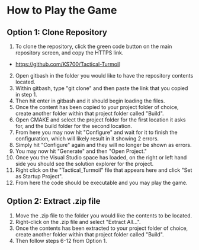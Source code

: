 # How to Play the Game
## Option 1: Clone Repository
1. To clone the repository, click the green code button on the main repository screen, and copy the HTTPS link.
* https://github.com/KS700/Tactical-Turmoil
2. Open gitbash in the folder you would like to have the repository contents located.
3. Within gitbash, type "git clone" and then paste the link that you copied in step 1. 
4. Then hit enter in gitbash and it should begin loading the files.
5. Once the content has been copied to your project folder of choice, create another folder within that project folder called "Build".
6. Open CMAKE and select the project folder for the first location it asks for, and the build folder for the second location.
7. From here you may now hit "Configure" and wait for it to finish the configuration, which will likely result in it showing 2 errors.
8. Simply hit "Configure" again and they will no longer be shown as errors. 
9. You may now hit "Generate" and then "Open Project." 
10. Once you the Visual Studio space has loaded, on the right or left hand side you should see the solution explorer for the project.
11. Right click on the "Tactical_Turmoil" file that appears here and click "Set as Startup Project".
12. From here the code should be executable and you may play the game. 

## Option 2: Extract .zip file
1. Move the .zip file to the folder you would like the contents to be located.
2. Right-click on the .zip file and select "Extract All...".
3. Once the contents has been extracted to your project folder of choice, create another folder within that project folder called "Build".
4. Then follow steps 6-12 from Option 1.
